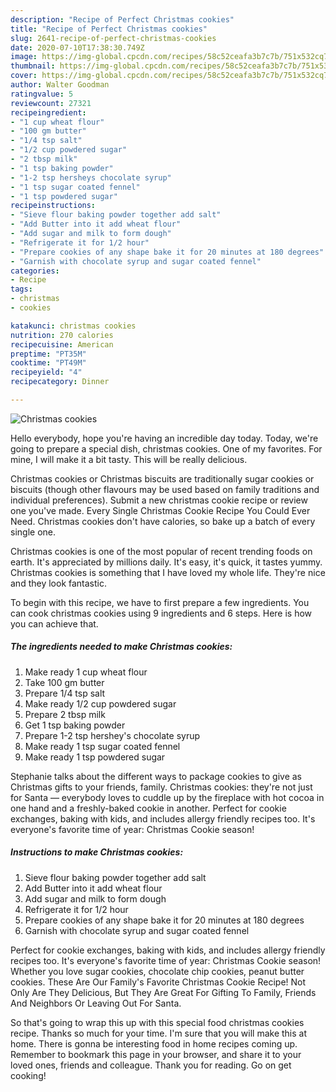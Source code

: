 ```yaml
---
description: "Recipe of Perfect Christmas cookies"
title: "Recipe of Perfect Christmas cookies"
slug: 2641-recipe-of-perfect-christmas-cookies
date: 2020-07-10T17:38:30.749Z
image: https://img-global.cpcdn.com/recipes/58c52ceafa3b7c7b/751x532cq70/christmas-cookies-recipe-main-photo.jpg
thumbnail: https://img-global.cpcdn.com/recipes/58c52ceafa3b7c7b/751x532cq70/christmas-cookies-recipe-main-photo.jpg
cover: https://img-global.cpcdn.com/recipes/58c52ceafa3b7c7b/751x532cq70/christmas-cookies-recipe-main-photo.jpg
author: Walter Goodman
ratingvalue: 5
reviewcount: 27321
recipeingredient:
- "1 cup wheat flour"
- "100 gm butter"
- "1/4 tsp salt"
- "1/2 cup powdered sugar"
- "2 tbsp milk"
- "1 tsp baking powder"
- "1-2 tsp hersheys chocolate syrup"
- "1 tsp sugar coated fennel"
- "1 tsp powdered sugar"
recipeinstructions:
- "Sieve flour baking powder together add salt"
- "Add Butter into it add wheat flour"
- "Add sugar and milk to form dough"
- "Refrigerate it for 1/2 hour"
- "Prepare cookies of any shape bake it for 20 minutes at 180 degrees"
- "Garnish with chocolate syrup and sugar coated fennel"
categories:
- Recipe
tags:
- christmas
- cookies

katakunci: christmas cookies 
nutrition: 270 calories
recipecuisine: American
preptime: "PT35M"
cooktime: "PT49M"
recipeyield: "4"
recipecategory: Dinner

---
```



![Christmas cookies](https://img-global.cpcdn.com/recipes/58c52ceafa3b7c7b/751x532cq70/christmas-cookies-recipe-main-photo.jpg)

Hello everybody, hope you're having an incredible day today. Today, we're going to prepare a special dish, christmas cookies. One of my favorites. For mine, I will make it a bit tasty. This will be really delicious.

Christmas cookies or Christmas biscuits are traditionally sugar cookies or biscuits (though other flavours may be used based on family traditions and individual preferences). Submit a new christmas cookie recipe or review one you&#39;ve made. Every Single Christmas Cookie Recipe You Could Ever Need. Christmas cookies don&#39;t have calories, so bake up a batch of every single one.

Christmas cookies is one of the most popular of recent trending foods on earth. It's appreciated by millions daily. It's easy, it's quick, it tastes yummy. Christmas cookies is something that I have loved my whole life. They're nice and they look fantastic.


To begin with this recipe, we have to first prepare a few ingredients. You can cook christmas cookies using 9 ingredients and 6 steps. Here is how you can achieve that.

<!--inarticleads1-->

##### The ingredients needed to make Christmas cookies:

1. Make ready 1 cup wheat flour
1. Take 100 gm butter
1. Prepare 1/4 tsp salt
1. Make ready 1/2 cup powdered sugar
1. Prepare 2 tbsp milk
1. Get 1 tsp baking powder
1. Prepare 1-2 tsp hershey&#39;s chocolate syrup
1. Make ready 1 tsp sugar coated fennel
1. Make ready 1 tsp powdered sugar


Stephanie talks about the different ways to package cookies to give as Christmas gifts to your friends, family. Christmas cookies: they&#39;re not just for Santa — everybody loves to cuddle up by the fireplace with hot cocoa in one hand and a freshly-baked cookie in another. Perfect for cookie exchanges, baking with kids, and includes allergy friendly recipes too. It&#39;s everyone&#39;s favorite time of year: Christmas Cookie season! 

<!--inarticleads2-->

##### Instructions to make Christmas cookies:

1. Sieve flour baking powder together add salt
1. Add Butter into it add wheat flour
1. Add sugar and milk to form dough
1. Refrigerate it for 1/2 hour
1. Prepare cookies of any shape bake it for 20 minutes at 180 degrees
1. Garnish with chocolate syrup and sugar coated fennel


Perfect for cookie exchanges, baking with kids, and includes allergy friendly recipes too. It&#39;s everyone&#39;s favorite time of year: Christmas Cookie season! Whether you love sugar cookies, chocolate chip cookies, peanut butter cookies. These Are Our Family&#39;s Favorite Christmas Cookie Recipe! Not Only Are They Delicious, But They Are Great For Gifting To Family, Friends And Neighbors Or Leaving Out For Santa. 

So that's going to wrap this up with this special food christmas cookies recipe. Thanks so much for your time. I'm sure that you will make this at home. There is gonna be interesting food in home recipes coming up. Remember to bookmark this page in your browser, and share it to your loved ones, friends and colleague. Thank you for reading. Go on get cooking!
